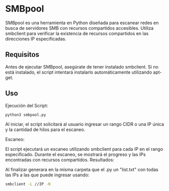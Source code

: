 
# SMBpool

SMBpool es una herramienta en Python diseñada para escanear redes en busca de servidores SMB con recursos compartidos accesibles. Utiliza smbclient para verificar la existencia de recursos compartidos en las direcciones IP especificadas.


## Requisitos

Antes de ejecutar SMBpool, asegúrate de tener instalado smbclient. Si no está instalado, el script intentará instalarlo automáticamente utilizando apt-get.

## Uso
Ejecución del Script:
```bash
python3 smbpool.py
```

Al iniciar, el script solicitará al usuario ingresar un rango CIDR o una IP única y la cantidad de hilos para el escaneo.

Escaneo:

El script ejecutará un escaneo utilizando smbclient para cada IP en el rango especificado.
Durante el escaneo, se mostrará el progreso y las IPs encontradas con recursos compartidos.
Resultados:

Al finalizar generara en la misma carpeta que el .py un "list.txt" con todas las IPs a las que puede ingresar usando:

```bash
smbclient -L //IP -N
```





